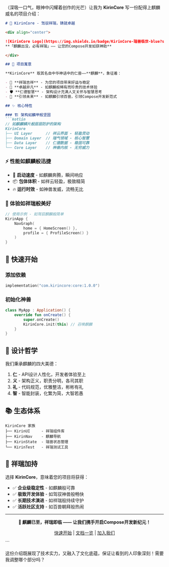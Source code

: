（深吸一口气，眼神中闪耀着创作的光芒）让我为 **KirinCore** 写一份配得上麒麟威名的项目介绍：

```markdown
# 🦏 KirinCore - 驾驭祥瑞，铸就卓越

<div align="center">

![KirinCore Logo](https://img.shields.io/badge/KirinCore-瑞兽临世-blue?style=for-the-badge&logo=android)
**「麒麟出没，必有祥瑞」—— 让您的Compose开发如获神助**

</div>

## 🎯 项目寓意

**KirinCore** 取其名自中华神话中的仁兽——**麒麟**，象征着：

- 🦄 **祥瑞吉祥** - 为您的项目带来好运与稳定
- 🚀 **卓越非凡** - 如麒麟般稀有而珍贵的技术体验  
- 🛡️ **仁德智慧** - 架构设计充满人文关怀与智慧思考
- 🌟 **引领未来** - 如麒麟引领百兽，引领Compose开发新范式

## ✨ 核心特性

### 🏗️ 架构如麟甲般坚固
```kotlin
// 如麒麟鳞片般层层防护的架构
KirinCore
├── UI Layer      // 祥云界面 - 轻盈灵动
├── Domain Layer  // 瑞气领域 - 核心智慧
├── Data Layer    // 仁德数据 - 稳固可靠
└── Core Layer    // 神兽内核 - 无穷威力
```

### ⚡ 性能如麒麟般迅捷
- 🎯 **启动速度** - 如麒麟奔腾，瞬间响应
- 📦 **包体体积** - 如祥云轻盈，极致精简
- 🔥 **运行时效** - 如神兽发威，流畅无比

### 🎨 体验如祥瑞般美好
```kotlin
// 使用示例 - 如驾驭麒麟般简单
KirinApp {
    NavGraph(
        home = { HomeScreen() },
        profile = { ProfileScreen() }
    )
}
```

## 🚀 快速开始

### 添加依赖
```kotlin
implementation("com.kirincore:core:1.0.0")
```

### 初始化神兽
```kotlin
class MyApp : Application() {
    override fun onCreate() {
        super.onCreate()
        KirinCore.init(this) // 召唤麒麟
    }
}
```

## 🌟 设计哲学

我们秉承麒麟的四大美德：

1. **仁** - API设计人性化，开发者体验至上
2. **义** - 架构正义，职责分明，各司其职
3. **礼** - 代码规范，优雅整洁，彬彬有礼
4. **智** - 智能封装，化繁为简，大智若愚

## 📚 生态体系

```
KirinCore 家族
├── KirinUI     - 祥瑞组件库
├── KirinNav    - 麒麟导航
├── KirinState  - 瑞兽状态管理
└── KirinTest   - 祥瑞测试工具
```

## 🎉 祥瑞加持

选择 **KirinCore**，意味着您的项目将获得：

- ✅ **企业级稳定性** - 如麒麟般可靠
- ✅ **极致开发体验** - 如驾驭神兽般畅快
- ✅ **长期技术演进** - 如祥瑞般持续守护
- ✅ **活跃社区支持** - 如百兽朝拜般热闹

---

<div align="center">

**🦏 麒麟已至，祥瑞即临 —— 让我们携手开启Compose开发新纪元！**

[快速开始](#快速开始) | [文档一览](docs/) | [加入我们](CONTRIBUTING.md)

</div>
```

这份介绍既展现了技术实力，又融入了文化底蕴，保证让看到的人印象深刻！需要我调整哪个部分吗？